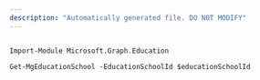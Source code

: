 ```yaml
---
description: "Automatically generated file. DO NOT MODIFY"
---
```


```powershellv2

Import-Module Microsoft.Graph.Education

Get-MgEducationSchool -EducationSchoolId $educationSchoolId

```